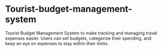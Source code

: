 # Tourist-budget-management-system
Tourist Budget Management System to make tracking and managing travel expenses easier. Users can  set budgets, categorize their spending, and keep an eye on expenses to stay within their limits. 
